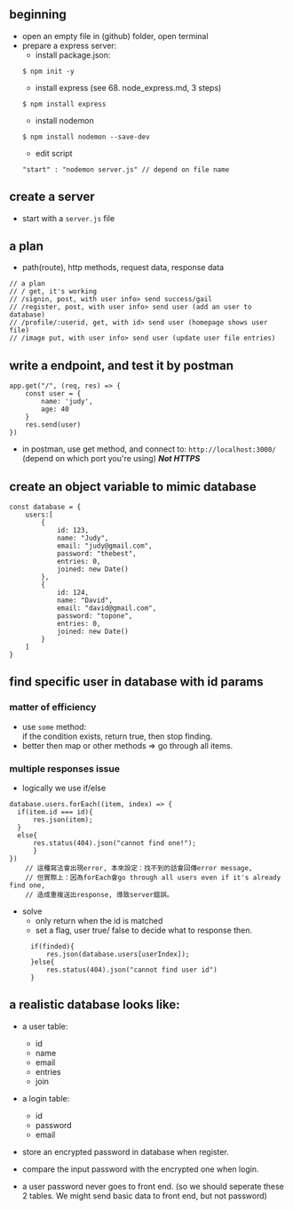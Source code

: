 ## beginning
- open an empty file in (github) folder, open terminal
- prepare a express server:
  - install package.json:
  ```
  $ npm init -y
  ```
  - install express  (see 68. node_express.md, 3 steps)
  ```
  $ npm install express
  ```
  - install nodemon
  ```
  $ npm install nodemon --save-dev
  ```
  - edit script
  ```
  "start" : "nodemon server.js" // depend on file name
  ```

## create a server
- start with a ```server.js``` file
## a plan
- path(route), http methods, request data, response data
```
// a plan
// / get, it's working 
// /signin, post, with user info> send success/gail
// /register, post, with user info> send user (add an user to database)
// /profile/:userid, get, with id> send user (homepage shows user file)
// /image put, with user info> send user (update user file entries)

```

## write a endpoint, and test it by postman
```
app.get("/", (req, res) => {
    const user = {
        name: 'judy',
        age: 40
    }
    res.send(user)
})
```
- in postman, use get method, and connect to:
```http://localhost:3000/``` (depend on which port you're using)
***Not HTTPS***  

## create an object variable to mimic database
```
const database = {
    users:[
        {
            id: 123,
            name: "Judy",
            email: "judy@gmail.com",
            password: "thebest",
            entries: 0,
            joined: new Date()
        },
        {
            id: 124,
            name: "David",
            email: "david@gmail.com",
            password: "topone",
            entries: 0,
            joined: new Date()
        }
    ]
}
```

## find specific user in database with id params 

### matter of efficiency
- use ```some``` method:   
if the condition exists, return true, then stop finding.
- better then map or other methods => go through all items. 

### multiple responses issue   
- logically we use if/else
```
database.users.forEach((item, index) => {   
  if(item.id === id){
      res.json(item);
  }
  else{
      res.status(404).json("cannot find one!");
      }
})
    // 這種寫法會出現error, 本來設定：找不到的話會回傳error message,
    // 但實際上：因為forEach會go through all users even if it's already find one,
    // 造成重複送出response, 導致server錯誤。
```
- solve
  - only return when the id is matched
  - set a flag, user true/ false to decide what to response then.
  ```
    if(finded){
        res.json(database.users[userIndex]); 
    }else{
        res.status(404).json("cannot find user id")
    }
  ```
## a realistic database looks like:

- a user table:
  - id
  - name
  - email
  - entries
  - join
  
- a login table:
  - id
  - password
  - email

- store an encrypted password in database when register.
- compare the input password with the encrypted one when login.
- a user password never goes to front end. (so we should seperate these 2 tables. We might send basic data to front end, but not password)



  
  














